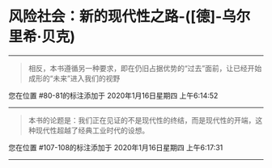 # 风险社会：新的现代性之路-([德]-乌尔里希·贝克)

---

> 相反，本书遵循另一种要求，即在仍旧占据优势的“过去”面前，让已经开始成形的“未来”进入我们的视野

您在位置 #80-81的标注添加于 2020年1月16日星期四 上午6:14:52

---

> 本书的论题是：我们正在见证的不是现代性的终结，而是现代性的开端，这种现代性超越了经典工业时代的设想。

您在位置 #107-108的标注添加于 2020年1月16日星期四 上午6:17:31

---


